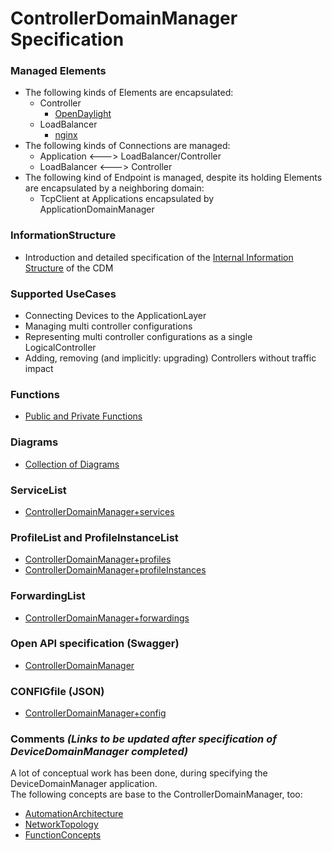 # ControllerDomainManager Specification  

### Managed Elements  
- The following kinds of Elements are encapsulated:  
  - Controller  
    - [OpenDaylight](./Elements/OpenDaylight/OpenDaylight.md)  
  - LoadBalancer  
    - [nginx](./Elements/nginx/nginx.md)  
- The following kinds of Connections are managed:  
  - Application <---> LoadBalancer/Controller  
  - LoadBalancer <---> Controller  
- The following kind of Endpoint is managed, despite its holding Elements are encapsulated by a neighboring domain:  
  - TcpClient at Applications encapsulated by ApplicationDomainManager  

### InformationStructure  
- Introduction and detailed specification of the [Internal Information Structure](./InformationStructure/InformationStructure.md) of the CDM  

### Supported UseCases  
- Connecting Devices to the ApplicationLayer  
- Managing multi controller configurations
- Representing multi controller configurations as a single LogicalController  
- Adding, removing (and implicitly: upgrading) Controllers without traffic impact  

### Functions  
- [Public and Private Functions](./Functions/Functions.md)  

### Diagrams  
- [Collection of Diagrams](./diagrams)  

### ServiceList  
- [ControllerDomainManager+services](./ControllerDomainManager+services.yaml)  

### ProfileList and ProfileInstanceList  
- [ControllerDomainManager+profiles](./ControllerDomainManager+profiles.yaml)  
- [ControllerDomainManager+profileInstances](./ControllerDomainManager+profileInstances.yaml)  

### ForwardingList  
- [ControllerDomainManager+forwardings](./ControllerDomainManager+forwardings.yaml)  

### Open API specification (Swagger)  
- [ControllerDomainManager](./ControllerDomainManager.yaml)  

### CONFIGfile (JSON)  
- [ControllerDomainManager+config](./ControllerDomainManager+config.json)  

### Comments _(Links to be updated after specification of DeviceDomainManager completed)_  
A lot of conceptual work has been done, during specifying the DeviceDomainManager application.  
The following concepts are base to the ControllerDomainManager, too:  
- [AutomationArchitecture](https://github.com/openBackhaul/MediatorManager/blob/v1.0.0_spec/spec/concepts/03_AutomationArchitecture.md)  
- [NetworkTopology](https://github.com/openBackhaul/MediatorManager/blob/v1.0.0_spec/spec/concepts/05_NetworkTopology.md)  
- [FunctionConcepts](https://github.com/openBackhaul/MediatorManager/blob/v1.0.0_spec/spec/concepts/07_FunctionConcepts.md)  
